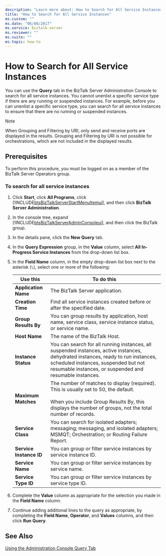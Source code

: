 ```yaml
---
description: "Learn more about: How to Search for All Service Instances"
title: "How to Search for All Service Instances"
ms.custom: ""
ms.date: "06/08/2017"
ms.service: biztalk-server
ms.reviewer: ""
ms.suite: ""
ms.topic: how-to
---
```

# How to Search for All Service Instances
You can use the **Query** tab in the BizTalk Server Administration Console to search for all service instances. You cannot unenlist a specific service type if there are any running or suspended instances. For example, before you can unenlist a specific service type, you can search for all service instances to ensure that there are no running or suspended instances.  

> [!NOTE]
>  When Grouping and Filtering by URI, only send and receive ports are displayed in the results. Grouping and Filtering by URI is not possible for orchestrations, which are not included in the displayed results.  

## Prerequisites  
 To perform this procedure, you must be logged on as a member of the BizTalk Server Operators group.  

### To search for all service instances  

1. Click **Start**, click **All Programs**, click [!INCLUDE[btsBizTalkServerStartMenuItemui](../includes/btsbiztalkserverstartmenuitemui-md.md)], and then click **BizTalk Server Administration**.  

2. In the console tree, expand [!INCLUDE[btsBizTalkServerAdminConsoleui](../includes/btsbiztalkserveradminconsoleui-md.md)], and then click the BizTalk group.  

3. In the details pane, click the **New Query** tab.  

4. In the **Query Expression** group, in the **Value** column, select **All In-Progress Service Instances** from the drop-down list box.  

5. In the **Field Name** column, in the empty drop-down list box next to the asterisk (`\`), select one or more of the following:  


   |        Use this         |                                                                                                              To do this                                                                                                              |
   |-------------------------|--------------------------------------------------------------------------------------------------------------------------------------------------------------------------------------------------------------------------------------|
   |  **Application Name**   |                                                                                                   The BizTalk Server application.                                                                                                    |
   |    **Creation Time**    |                                                                                Find all service instances created before or after the specified date.                                                                                |
   |  **Group Results By**   |                                                              You can group results by application, host name, service class, service instance status, or service name.                                                               |
   |      **Host Name**      |                                                                                                    The name of the BizTalk Host.                                                                                                     |
   |   **Instance Status**   | You can search for all running instances, all suspended instances, active instances, dehydrated instances, ready to run instances, scheduled instances, suspended but not resumable instances, or suspended and resumable instances. |
   |   **Maximum Matches**   |               The number of matches to display (required). This is usually set to 50, the default.<br /><br /> When you include Group Results By, this displays the number of groups, not the total number of records.               |
   |    **Service Class**    |                                                 You can search for isolated adapters; messaging; messaging, and isolated adapters; MSMQT; Orchestration; or Routing Failure Report.                                                  |
   | **Service Instance ID** |                                                                                  You can group or filter service instances by service instance ID.                                                                                   |
   |    **Service Name**     |                                                                                      You can group or filter service instances by service name.                                                                                      |
   |   **Service Type ID**   |                                                                                    You can group or filter service instances by service type ID.                                                                                     |


6. Complete the **Value** column as appropriate for the selection you made in the **Field Name** column.  

7. Continue adding additional lines to the query as appropriate, by completing the **Field Name**, **Operator**, and **Values** columns, and then click **Run Query**.  

## See Also  
 [Using the Administration Console Query Tab](../core/using-the-administration-console-query-tab.md)
